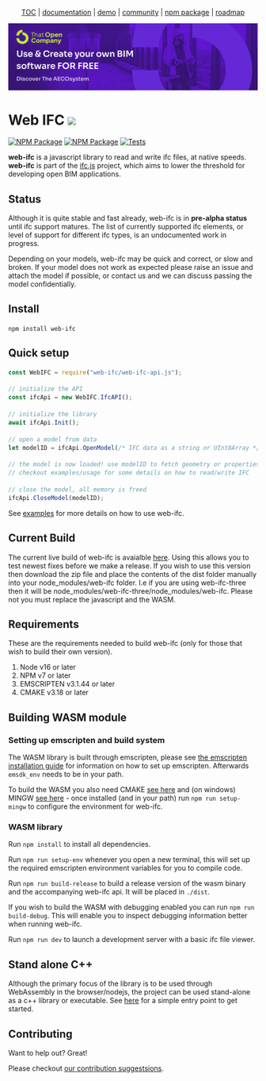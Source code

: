 <p align="center">
  <a href="https://thatopen.com/">TOC</a>
  |
  <a href="https://platform.thatopen.com/documentation">documentation</a>
  |
  <a href="https://platform.thatopen.com/app">demo</a>
  |
  <a href="https://people.thatopen.com/">community</a>
  |
  <a href="https://www.npmjs.com/package/bim-fragment">npm package</a>
  |
  <a href="https://airtable.com/appolsrsBWel2m6wr/shr4ybI6JOeHJEqkG">roadmap</a>
</p>

![cover](cover.png)

<h1>Web IFC <img src="https://ifcjs.github.io/components/resources/favicon.ico" width="32"></h1>

[![NPM Package][npm]][npm-url]
[![NPM Package][npm-downloads]][npm-url]
[![Tests](https://github.com/IFCjs/components/actions/workflows/tests.yml/badge.svg)](https://github.com/IFCjs/components/actions/workflows/tests.yaml)

**web-ifc** is a javascript library to read and write ifc files, at native speeds. **web-ifc** is part of the [ifc.js](https://ifcjs.github.io/info/) project, which aims to lower the threshold for developing open BIM applications.

## Status

Although it is quite stable and fast already, web-ifc is in **pre-alpha status** until ifc support matures. The list of currently supported ifc elements, or level of support for different ifc types, is an undocumented work in progress. 

Depending on your models, web-ifc may be quick and correct, or slow and broken. If your model does not work as expected please raise an issue and attach the model if possible, or contact us and we can discuss passing the model confidentially.

## Install

`npm install web-ifc`

## Quick setup

```JavaScript
const WebIFC = require("web-ifc/web-ifc-api.js");

// initialize the API
const ifcApi = new WebIFC.IfcAPI();

// initialize the library
await ifcApi.Init();

// open a model from data
let modelID = ifcApi.OpenModel(/* IFC data as a string or UInt8Array */, /* optional settings object */, );

// the model is now loaded! use modelID to fetch geometry or properties
// checkout examples/usage for some details on how to read/write IFC

// close the model, all memory is freed
ifcApi.CloseModel(modelID);

```

See [examples](https://github.com/tomvandig/web-ifc/tree/main/examples/usage/src) for more details on how to use web-ifc.

## Current Build

The current live build of web-ifc is avaialble [here](https://ifcjs.github.io/web-ifc/build.zip). Using this allows you to test newest fixes before we make a release. If you wish to use this version then download the zip file and place the contents of the dist folder manually into your node_modules/web-ifc folder. I.e if you are using web-ifc-three then it will be node_modules/web-ifc-three/node_modules/web-ifc. Please not you must replace the javascript and the WASM.

## Requirements

These are the requirements needed to build web-ifc (only for those that wish to build their own version).

1. Node v16 or later
2. NPM v7 or later
3. EMSCRIPTEN v3.1.44 or later
4. CMAKE v3.18 or later

## Building WASM module

### Setting up emscripten and build system

The WASM library is built through emscripten, please see [the emscripten installation guide](https://emscripten.org/docs/getting_started/downloads.html) for information on how to set up emscripten. Afterwards `emsdk_env` needs to be in your path.

To build the WASM you also need CMAKE [see here](https://cmake.org/download/) and (on windows) MINGW [see here](https://sourceforge.net/projects/mingw/) - once installed (and in your path) run `npm run setup-mingw` to configure the environment for web-ifc.

### WASM library

Run `npm install` to install all dependencies.

Run `npm run setup-env` whenever you open a new terminal, this will set up the required emscripten environment variables for you to compile code.

Run `npm run build-release` to build a release version of the wasm binary and the accompanying web-ifc api. It will be placed in `./dist`.

If you wish to build the WASM with debugging enabled you can run `npm run build-debug`. This will enable you to inspect debugging information better when running web-ifc.

Run `npm run dev` to launch a development server with a basic ifc file viewer.

## Stand alone C++

Although the primary focus of the library is to be used through WebAssembly in the browser/nodejs, the project can be used stand-alone as a c++ library or executable. See [here](https://github.com/tomvandig/web-ifc/blob/main/src/wasm/web-ifc-test.cpp) for a simple entry point to get started.

## Contributing

Want to help out? Great!

Please checkout [our contribution suggestsions](https://github.com/tomvandig/web-ifc/blob/main/contributing.md).

[npm]: https://img.shields.io/npm/v/web-ifc
[npm-url]: https://www.npmjs.com/package/web-ifc
[npm-downloads]: https://img.shields.io/npm/dw/web-ifc